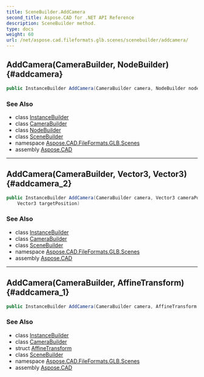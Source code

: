 ```yaml
---
title: SceneBuilder.AddCamera
second_title: Aspose.CAD for .NET API Reference
description: SceneBuilder method. 
type: docs
weight: 60
url: /net/aspose.cad.fileformats.glb.scenes/scenebuilder/addcamera/
---
```

## AddCamera(CameraBuilder, NodeBuilder) {#addcamera}

```csharp
public InstanceBuilder AddCamera(CameraBuilder camera, NodeBuilder node)
```

### See Also

* class [InstanceBuilder](../../instancebuilder/)
* class [CameraBuilder](../../camerabuilder/)
* class [NodeBuilder](../../nodebuilder/)
* class [SceneBuilder](../)
* namespace [Aspose.CAD.FileFormats.GLB.Scenes](../../scenebuilder/)
* assembly [Aspose.CAD](../../../)

---

## AddCamera(CameraBuilder, Vector3, Vector3) {#addcamera_2}

```csharp
public InstanceBuilder AddCamera(CameraBuilder camera, Vector3 cameraPosition, 
    Vector3 targetPosition)
```

### See Also

* class [InstanceBuilder](../../instancebuilder/)
* class [CameraBuilder](../../camerabuilder/)
* class [SceneBuilder](../)
* namespace [Aspose.CAD.FileFormats.GLB.Scenes](../../scenebuilder/)
* assembly [Aspose.CAD](../../../)

---

## AddCamera(CameraBuilder, AffineTransform) {#addcamera_1}

```csharp
public InstanceBuilder AddCamera(CameraBuilder camera, AffineTransform cameraTransform)
```

### See Also

* class [InstanceBuilder](../../instancebuilder/)
* class [CameraBuilder](../../camerabuilder/)
* struct [AffineTransform](../../../aspose.cad.fileformats.glb.transforms/affinetransform/)
* class [SceneBuilder](../)
* namespace [Aspose.CAD.FileFormats.GLB.Scenes](../../scenebuilder/)
* assembly [Aspose.CAD](../../../)


